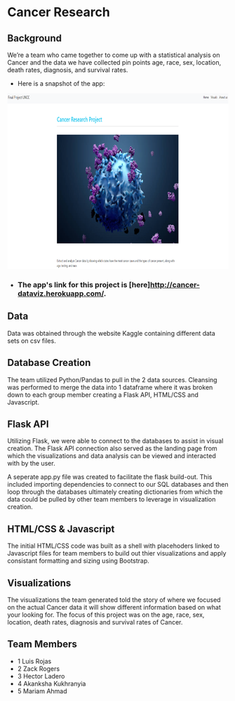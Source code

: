 # Cancer Research

## Background

We’re a team who came together to come up with a statistical analysis on Cancer and the data we have collected pin points age, race, sex, location, death rates, diagnosis, and survival rates. 

   - Here is a snapshot of the app: 

<img src="static/images/snapshot.png" width="600" height="400">


- ### The app's link for this project is [here]http://cancer-dataviz.herokuapp.com/.

## Data

Data was obtained through the website Kaggle containing different data sets on csv files. 


## Database Creation

The team utilized Python/Pandas to pull in the 2 data sources.  Cleansing was performed to merge the data into 1 dataframe where it was broken down to each group member creating a Flask API, HTML/CSS and Javascript. 

## Flask API
Utilizing Flask, we were able to connect to the databases to assist in visual creation.  The Flask API connection also served as the landing page from which the visualizations and data analysis can be viewed and interacted with by the user.   

A seperate app.py file was created to facilitate the flask build-out.  This included importing dependencies to connect to our SQL databases and then loop through the databases ultimately creating dictionaries from which the data could be pulled by other team members to leverage in visualization creation.  

## HTML/CSS & Javascript
The initial HTML/CSS code was built as a shell with placehoders linked to Javascript files for team members to build out thier visualizations and apply 
consistant formatting and sizing using Bootstrap.

## Visualizations
The visualizations the team generated told the story of where we focused on the actual Cancer data it will show different information based on what your looking for. The focus of this project was on the age, race, sex, location, death rates, diagnosis and survival rates of Cancer. 



## Team Members
* 1 Luis Rojas
* 2 Zack Rogers
* 3 Hector Ladero
* 4 Akanksha Kukhranyia
* 5 Mariam Ahmad 

